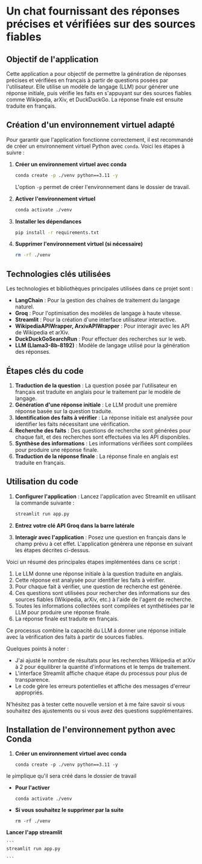 # Un chat fournissant des réponses précises et vérifiées sur des sources fiables

## Objectif de l'application

Cette application a pour objectif de permettre la génération de réponses précises et vérifiées en français à partir de questions posées par l'utilisateur. Elle utilise un modèle de langage (LLM) pour générer une réponse initiale, puis vérifie les faits en s'appuyant sur des sources fiables comme Wikipedia, arXiv, et DuckDuckGo. La réponse finale est ensuite traduite en français.

## Création d'un environnement virtuel adapté

Pour garantir que l'application fonctionne correctement, il est recommandé de créer un environnement virtuel Python avec `conda`. Voici les étapes à suivre :

1. **Créer un environnement virtuel avec conda**
    ```bash
    conda create -p ./venv python==3.11 -y
    ```
   L'option `-p` permet de créer l'environnement dans le dossier de travail.

2. **Activer l'environnement virtuel**
    ```bash
    conda activate ./venv
    ```

3. **Installer les dépendances**
    ```bash
    pip install -r requirements.txt
    ```

4. **Supprimer l'environnement virtuel (si nécessaire)**
    ```bash
    rm -rf ./venv
    ```

## Technologies clés utilisées

Les technologies et bibliothèques principales utilisées dans ce projet sont :

- **LangChain** : Pour la gestion des chaînes de traitement du langage naturel.
- **Groq** : Pour l'optimisation des modèles de langage à haute vitesse.
- **Streamlit** : Pour la création d'une interface utilisateur interactive.
- **WikipediaAPIWrapper, ArxivAPIWrapper** : Pour interagir avec les API de Wikipedia et arXiv.
- **DuckDuckGoSearchRun** : Pour effectuer des recherches sur le web.
- **LLM (Llama3-8b-8192)** : Modèle de langage utilisé pour la génération des réponses.

## Étapes clés du code

1. **Traduction de la question** : La question posée par l'utilisateur en français est traduite en anglais pour le traitement par le modèle de langage.
2. **Génération d'une réponse initiale** : Le LLM produit une première réponse basée sur la question traduite.
3. **Identification des faits à vérifier** : La réponse initiale est analysée pour identifier les faits nécessitant une vérification.
4. **Recherche des faits** : Des questions de recherche sont générées pour chaque fait, et des recherches sont effectuées via les API disponibles.
5. **Synthèse des informations** : Les informations vérifiées sont compilées pour produire une réponse finale.
6. **Traduction de la réponse finale** : La réponse finale en anglais est traduite en français.

## Utilisation du code

1. **Configurer l'application** : Lancez l'application avec Streamlit en utilisant la commande suivante :
    ```bash
    streamlit run app.py
    ```

2. **Entrez votre clé API Groq dans la barre latérale** 



3. **Interagir avec l'application** : Posez une question en français dans le champ prévu à cet effet. L'application générera une réponse en suivant les étapes décrites ci-dessus.














Voici un résumé des principales étapes implémentées dans ce script :

1. Le LLM donne une réponse initiale à la question traduite en anglais.
2. Cette réponse est analysée pour identifier les faits à vérifier.
3. Pour chaque fait à vérifier, une question de recherche est générée.
4. Ces questions sont utilisées pour rechercher des informations sur des sources fiables (Wikipedia, arXiv, etc.) à l'aide de l'agent de recherche.
5. Toutes les informations collectées sont compilées et synthétisées par le LLM pour produire une réponse finale.
6. La réponse finale est traduite en français.

Ce processus combine la capacité du LLM à donner une réponse initiale avec la vérification des faits à partir de sources fiables.
 
Quelques points à noter :

- J'ai ajusté le nombre de résultats pour les recherches Wikipedia et arXiv à 2 pour équilibrer la quantité d'informations et le temps de traitement.
- L'interface Streamlit affiche chaque étape du processus pour plus de transparence.
- Le code gère les erreurs potentielles et affiche des messages d'erreur appropriés.

N'hésitez pas à tester cette nouvelle version et à me faire savoir si vous souhaitez des ajustements ou si vous avez des questions supplémentaires.

## Installation de l'environnement python avec Conda

1. **Créer un environnement virtuel avec conda**
    ```
    conda create -p ./venv python==3.11 -y
    ```
le `p`implique qu'il sera créé dans le dossier de travail


- **Pour l'activer**

    ```
    conda activate ./venv
    ```

- **Si vous souhaitez le supprimer par la suite**
    ```
    rm -rf ./venv
    ```




**Lancer l'app streamlit** 

    ```
    streamlit run app.py

    ```